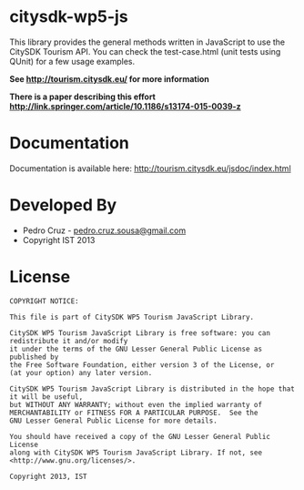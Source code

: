 citysdk-wp5-js
==============

This library provides the general methods written in JavaScript to use the CitySDK Tourism API. 
You can check the test-case.html (unit tests using QUnit) for a few usage examples.

**See http://tourism.citysdk.eu/ for more information**

**There is a paper describing this effort http://link.springer.com/article/10.1186/s13174-015-0039-z**

Documentation
=================
Documentation is available here: http://tourism.citysdk.eu/jsdoc/index.html

Developed By
=================
* Pedro Cruz - <pedro.cruz.sousa@gmail.com>
* Copyright IST 2013


License
=================

    COPYRIGHT NOTICE: 
    
    This file is part of CitySDK WP5 Tourism JavaScript Library.

    CitySDK WP5 Tourism JavaScript Library is free software: you can redistribute it and/or modify
    it under the terms of the GNU Lesser General Public License as published by
    the Free Software Foundation, either version 3 of the License, or
    (at your option) any later version.
    
    CitySDK WP5 Tourism JavaScript Library is distributed in the hope that it will be useful,
    but WITHOUT ANY WARRANTY; without even the implied warranty of
    MERCHANTABILITY or FITNESS FOR A PARTICULAR PURPOSE.  See the
    GNU Lesser General Public License for more details.
    
    You should have received a copy of the GNU Lesser General Public License
    along with CitySDK WP5 Tourism JavaScript Library. If not, see <http://www.gnu.org/licenses/>.
    
    Copyright 2013, IST
